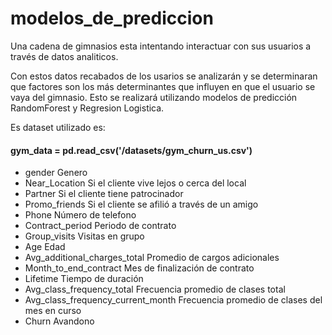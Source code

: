 # modelos_de_prediccion
Una cadena de gimnasios esta intentando interactuar con sus usuarios a través de datos analiticos.

Con estos datos recabados de los usarios se analizarán y se determinaran que factores son los más determinantes que influyen en que el usuario se vaya del gimnasio. Esto se realizará utilizando modelos de predicción RandomForest y Regresion Logistica.

Es dataset utilizado es:
#### gym_data = pd.read_csv('/datasets/gym_churn_us.csv')
* gender                             Genero 
* Near_Location                      Si el cliente vive lejos o cerca del local  
* Partner                            Si el cliente tiene patrocinador
* Promo_friends                      Si el cliente se afilió a través de un amigo 
* Phone                              Número de telefono
* Contract_period                    Periodo de contrato 
* Group_visits                       Visitas en grupo  
* Age                                Edad 
* Avg_additional_charges_total       Promedio de cargos adicionales
* Month_to_end_contract              Mes de finalización de contrato
* Lifetime                           Tiempo de duración
* Avg_class_frequency_total          Frecuencia promedio de clases total
* Avg_class_frequency_current_month  Frecuencia promedio de clases del mes en curso
* Churn                              Avandono 
